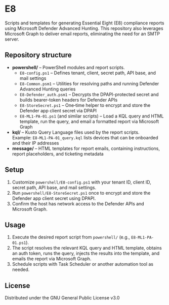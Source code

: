# E8

Scripts and templates for generating Essential Eight (E8) compliance reports using Microsoft Defender Advanced Hunting. This repository also leverages Microsoft Graph to deliver email reports, eliminating the need for an SMTP server.

## Repository structure

- **powershell/** – PowerShell modules and report scripts.
  - `E8-config.ps1` – Defines tenant, client, secret path, API base, and mail settings
  - `E8-Common.psm1` – Utilities for resolving paths and running Defender Advanced Hunting queries
  - `E8-Defender_auth.psm1` – Decrypts the DPAPI-protected secret and builds bearer-token headers for Defender APIs
  - `E8-StoreSecret.ps1` – One‑time helper to encrypt and store the Defender app client secret via DPAPI
  - `E8-ML1-PA-01.ps1` (and similar scripts) – Load a KQL query and HTML template, run the query, and email a formatted report via Microsoft Graph
- **kql/** – Kusto Query Language files used by the report scripts.  
  Example: `E8-ML1-PA-01_query.kql` lists devices that can be onboarded and their IP addresses
- **message/** – HTML templates for report emails, containing instructions, report placeholders, and ticketing metadata

## Setup

1. Customize `powershell/E8-config.ps1` with your tenant ID, client ID, secret path, API base, and mail settings.
2. Run `powershell/E8-StoreSecret.ps1` once to encrypt and store the Defender app client secret using DPAPI.
3. Confirm the host has network access to the Defender APIs and Microsoft Graph.

## Usage

1. Execute the desired report script from `powershell/` (e.g., `E8-ML1-PA-01.ps1`).
2. The script resolves the relevant KQL query and HTML template, obtains an auth token, runs the query, injects the results into the template, and emails the report via Microsoft Graph.
3. Schedule scripts with Task Scheduler or another automation tool as needed.

## License

Distributed under the GNU General Public License v3.0

